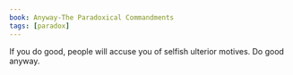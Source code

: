 ```yaml
---
book: Anyway-The Paradoxical Commandments
tags: [paradox]
---
```

If you do good, people will accuse you of selfish ulterior motives. Do good anyway.